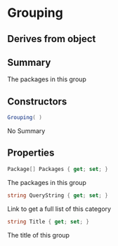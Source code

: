 # Grouping

## Derives from object

## Summary

The packages in this group
## Constructors

```c#
Grouping( ) 
```
No Summary
## Properties

```c#
Package[] Packages { get; set; } 
```
The packages in this group
```c#
string QueryString { get; set; } 
```
Link to get a full list of this category
```c#
string Title { get; set; } 
```
The title of this group

